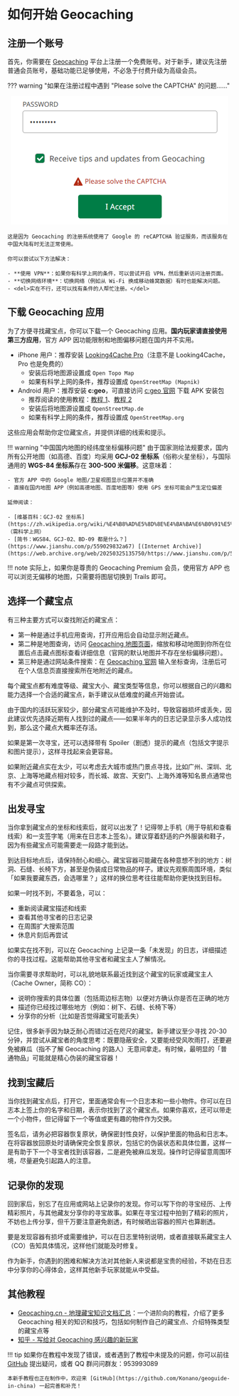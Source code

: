 # 如何开始 Geocaching

## 注册一个账号

首先，你需要在 [Geocaching](https://www.geocaching.com/) 平台上注册一个免费账号。对于新手，建议先注册普通会员账号，基础功能已足够使用，不必急于付费升级为高级会员。

??? warning "如果在注册过程中遇到 "Please solve the CAPTCHA" 的问题……"
    <div align="center">
        ![CAPTCHA 失败截图](./imgs/captcha_failed.png)
    </div>

    这是因为 Geocaching 的注册系统使用了 Google 的 reCAPTCHA 验证服务，而该服务在中国大陆有时无法正常使用。
    
    你可以尝试以下方法解决：

    - **使用 VPN**：如果你有科学上网的条件，可以尝试开启 VPN，然后重新访问注册页面。
    - **切换网络环境**：切换网络（例如从 Wi-Fi 换成移动蜂窝数据）有时也能解决问题。
    - <del>实在不行，还可以找有条件的人帮忙注册。</del>

## 下载 Geocaching 应用

为了方便寻找藏宝点，你可以下载一个 Geocaching 应用。**国内玩家请直接使用第三方应用**，官方 APP 因功能限制和地图偏移问题在国内并不实用。

- iPhone 用户：推荐安装 [Looking4Cache Pro](https://www.geocaching.cn/2017/12/l4c-an-ios-geocaching-app-by-magic-snake/)（注意不是 Looking4Cache，Pro 也是免费的）
    - 安装后将地图源设置成 `Open Topo Map`
    - 如果有科学上网的条件，推荐设置成 `OpenStreetMap (Mapnik)`
- Android 用户：推荐安装 **c:geo**，可直接访问 [c:geo 官网](https://www.cgeo.org/) 下载 APK 安装包
    - 推荐阅读的使用教程：[教程 1](https://www.geocaching.cn/2018/02/c-geo-in-geocaching/)、[教程 2](https://www.geocaching.cn/2023/05/first-cache-basic-cgeo-tutorial/)
    - 安装后将地图源设置成 `OpenStreetMap.de`
    - 如果有科学上网的条件，推荐设置成 `OpenStreetMap.org`

这些应用会帮助你定位藏宝点，并提供详细的线索和提示。

!!! warning "中国国内地图的经纬度坐标偏移问题"
    由于国家测绘法规要求，国内所有公开地图（如高德、百度）均采用 **GCJ-02 坐标系**（俗称火星坐标），与国际通用的 **WGS-84 坐标系**存在 **300-500 米偏移**。这意味着：

    - 官方 APP 中的 Google 地图/卫星视图显示位置并不准确
    - 直接在国内地图 APP（例如高德地图、百度地图等）使用 GPS 坐标可能会产生定位偏差

    延伸阅读：
    
    - [维基百科：GCJ-02 坐标系](https://zh.wikipedia.org/wiki/%E4%B8%AD%E5%8D%8E%E4%BA%BA%E6%B0%91%E5%85%B1%E5%92%8C%E5%9B%BD%E5%9C%B0%E7%90%86%E6%95%B0%E6%8D%AE%E9%99%90%E5%88%B6#%E5%9D%90%E6%A0%87%E7%B3%BB%E5%AE%9E%E7%8E%B0)（需科学上网）
    - [简书：WGS84、GCJ-02、BD-09 都是什么？](https://www.jianshu.com/p/559029832a67) [(Internet Archive)](https://web.archive.org/web/20250325135750/https://www.jianshu.com/p/559029832a67)

!!! note
    实际上，如果你是尊贵的 Geocaching Premium 会员，使用官方 APP 也可以浏览无偏移的地图，只需要将图层切换到 Trails 即可。

## 选择一个藏宝点
有三种主要方式可以查找附近的藏宝点：

- 第一种是通过手机应用查询，打开应用后会自动显示附近藏点。
- 第二种是地图查询，访问 [Geocaching 地图页面](http://www.geocaching.com/map)，缩放和移动地图到你所在位置后点击藏点图标查看详细信息（官网的默认地图并不存在坐标偏移问题）。
- 第三种是通过网站条件搜索：在 [Geocaching 官网](https://www.geocaching.com/live/play/map) 输入坐标查询，注册后可在个人信息页直接搜索所在地附近的藏点。

每个藏宝点都有难度等级、藏宝大小、藏宝类型等信息，你可以根据自己的兴趣和能力选择一个合适的藏宝点，新手建议从低难度的藏点开始尝试。

由于国内的活跃玩家较少，部分藏宝点可能维护不及时，导致容器损坏或丢失，因此建议优先选择近期有人找到过的藏点——如果半年内的日志记录显示多人成功找到，那么这个藏点大概率还存活。

如果是第一次寻宝，还可以选择带有 Spoiler（剧透）提示的藏点（包括文字提示和图片提示），这样寻找起来会更容易。

如果附近藏点实在太少，可以考虑去大城市或热门景点寻找，比如广州、深圳、北京、上海等地藏点相对较多，而长城、故宫、天安门、上海外滩等知名景点通常也有不少藏点可供探索。

## 出发寻宝

当你拿到藏宝点的坐标和线索后，就可以出发了！记得带上手机（用于导航和查看线索）和一支签字笔（用来在日志本上签名）。建议穿着舒适的户外服装和鞋子，因为有些藏宝点可能需要走一段路才能到达。

到达目标地点后，请保持耐心和细心。藏宝容器可能藏在各种意想不到的地方：树洞、石缝、长椅下方，甚至是伪装成日常物品的样子。建议先观察周围环境，类似「如果我要藏东西，会选哪里？」这样的换位思考往往能帮助你更快找到目标。

如果一时找不到，不要着急，可以：

- 重新阅读藏宝描述和线索
- 查看其他寻宝者的日志记录
- 在周围扩大搜索范围
- 休息片刻后再尝试

如果实在找不到，可以在 Geocaching 上记录一条「未发现」的日志，详细描述你的寻找过程。这能帮助其他寻宝者和藏宝主人了解情况。

当你需要寻求帮助时，可以礼貌地联系最近找到这个藏宝的玩家或藏宝主人（Cache Owner，简称 CO）：

- 说明你搜索的具体位置（包括周边标志物）以便对方确认你是否在正确的地方
- 描述你已经找过哪些地方（例如：树下、石缝、长椅下等）
- 分享你的分析（比如是否觉得藏宝可能丢失）

记住，很多新手因为缺乏耐心而错过近在咫尺的藏宝。新手建议至少寻找 20-30 分钟，并尝试从藏宝者的角度思考：既要隐蔽安全，又要能经受风吹雨打，还要避免被麻瓜（指不了解 Geocaching 的路人）无意间拿走。有时候，最明显的「普通物品」可能就是精心伪装的藏宝容器！

## 找到宝藏后

当你找到藏宝点后，打开它，里面通常会有一个日志本和一些小物件。你可以在日志本上签上你的名字和日期，表示你找到了这个藏宝点。如果你喜欢，还可以带走一个小物件，但记得留下一个等值或更有趣的物件作为交换。

签名后，请务必把容器恢复原状，确保密封性良好，以保护里面的物品和日志本。在将容器放回原处时请确保完全恢复原状，包括它的伪装状态和具体位置，这样一是有助于下一个寻宝者找到该容器，二是避免被麻瓜发现。操作时记得留意周围环境，尽量避免引起路人的注意。

## 记录你的发现

回到家后，别忘了在应用或网站上记录你的发现。你可以写下你的寻宝经历、上传精彩照片，与其他藏友分享你的寻宝故事。如果在寻宝过程中拍到了精彩的照片，不妨也上传分享，但千万要注意避免剧透，有时候晒出容器的照片也算剧透。

要是发现容器有损坏或需要维护，可以在日志里特别说明，或者直接联系藏宝主人（CO）告知具体情况，这样他们就能及时修复。

作为新手，你遇到的困难和解决方法对其他新人来说都是宝贵的经验，不妨在日志中分享你的心得体会，这样其他新手玩家就能从中受益。

## 其他教程

- [Geocaching.cn - 地理藏宝知识文档汇总](https://www.geocaching.cn/courses/)：一个进阶向的教程，介绍了更多 Geocaching 相关的知识和技巧，包括如何制作自己的藏宝点、介绍特殊类型的藏宝点等
- [知乎 - 写给对 Geocaching 感兴趣的新玩家](https://zhuanlan.zhihu.com/p/638003725)

!!! tip
    如果你在教程中发现了错误，或者遇到了教程中未提及的问题，你可以前往 [GitHub](https://github.com/Konano/geoguide-in-china/issues) 提出疑问，或者 QQ 群问问群友：953993089

    本新手教程也正在制作中，欢迎来 [GitHub](https://github.com/Konano/geoguide-in-china) 一起完善和补充！
